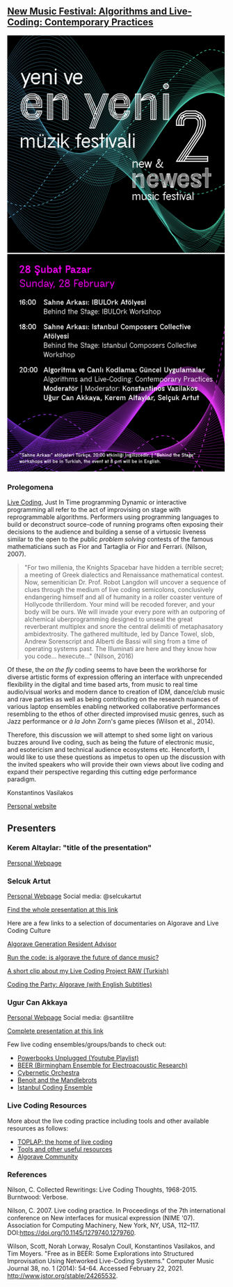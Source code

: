 ## [New Music Festival: Algorithms and Live-Coding: Contemporary Practices](https://www.arter.org.tr/en/algorithms-and-live-coding)


<img src="img/YEYMF_2_Program-SM-08.jpg" width="500" height="500">
<img src="img/YEYMF_2_Program-SM-03.jpg" width="500" height="500">

### Prolegomena
[Live Coding](https://toplap.org/about/), Just In Time programming Dynamic or interactive programming all refer to the act of improvising on stage with reprogrammable algorithms. Performers using programming languages to build or deconstruct source-code of running programs often exposing their decisions to the audience and building a sense of a virtuosic liveness similar to the open to the public _problem solving_ contests of the famous mathematicians such as Fior and Tartaglia or Fior and Ferrari. (Nilson, 2007).

> "For two millenia, the Knights Spacebar have hidden a terrible secret; a meeting of Greek dialectics and Renaissance mathematical contest. Now, semenitician Dr. Prof. Robot Langdon will uncover a sequence of clues through the medium of live coding semicolons, conclusively endangering himself and all of humanity in a roller coaster venture of Hollycode thrillerdom. Your mind will be recoded forever, and your body will be ours. We will invade your every pore with an outporing of alchemical uberprogramming designed to unseal the great reverberant multiplex and snore the central delimiti of metaphasatory ambidextrosity. The gathered multitude, led by Dance Towel, slob, Andrew Sorenscript and Alberti de Bassi will sing from a time of operating systems past. The Illuminati are here and they know how you code... hexecute..." (Nilson, 2016)

Of these, the _on the fly_ coding seems to have been the workhorse for diverse artistic forms of expression offering an interface with unprecended flexibility in the digital and time based arts, from music to real time audio/visual works and modern dance to creation of IDM, dance/club music and rave parties as well as being contributing on the research nuances of various laptop ensembles enabling networked collaborative performances resembling to the ethos of other directed improvised music genres, such as Jazz performance or _à la_ John Zorn's game pieces (Wilson et al., 2014).

Therefore, this discussion we will attempt to shed some light on various buzzes around live coding, such as being the future of electronic music, and esotericism and technical audience ecosystems etc. Henceforth, I would like to use these questions as impetus to open up the discussion with the invited speakers who will provide their own views about live coding and expand their perspective regarding this cutting edge performance paradigm.

Konstantinos Vasilakos

[Personal website](https://konvas.netlify.app)

## Presenters

### Kerem Altaylar: "title of the presentation"
[Personal Webpage](...)

### Selcuk Artut
[Personal Webpage](https://www.selcukartut.com)
Social media: @selcukartut

[Find the whole presentation at this link](https://www.dropbox.com/s/5yyjt2sw6p9qj5i/SelcukArtut-NewMusicPresentation.pdf?dl=0)

Here are a few links to a selection of documentaries on Algorave and Live Coding Culture

[Algorave Generation Resident Advisor](https://www.youtube.com/watch?v=S2EZqikCIfY&ab_channel=ResidentAdvisor)


[Run the code: is algorave the future of dance music?](https://www.youtube.com/watch?v=h340aNznHnM&ab_channel=GuardianCulture)


[A short clip about my Live Coding Project RAW (Turkish)](https://www.youtube.com/watch?v=Fc1UozFJd-E&t=109s&ab_channel=Digilogue)

[Coding the Party: Algorave (with English Subtitles)](https://www.youtube.com/watch?v=BcbsDcZ9k-A&ab_channel=selcukartut)

### Ugur Can Akkaya
[Personal Webpage](https://www.researchgate.net/profile/Ugur-Akkaya)
Social media: @santilitre

[Complete presentation at this link](https://docs.google.com/presentation/d/10DulGGVKEMmsdiGbYEE6aY_sHEJLIoqdnXFUP0E7GPI/edit?usp=sharing)

Few live coding ensembles/groups/bands to check out:
- [Powerbooks Unplugged (Youtube Playlist) ](https://www.youtube.com/watch?v=OphvaU5oaJU&list=PLKRUGJaqJkAfU_PaYUeiRzD5qh5tkwvdj)
- [BEER (Birmingham Ensemble for Electroacoustic Research)](https://www.birmingham.ac.uk/facilities/ea-studios/research/beer.aspx)
- [Cybernetic Orchestra](https://global.mcmaster.ca/activity/cybernetic-orchestra/)
- [Benoit and the Mandlebrots](https://www.the-mandelbrots.de/)
- [Istanbul Coding Ensemble](https://konvas.netlify.app/ice/)


### Live Coding Resources
More about the live coding practice including tools and other available resources as follows:
- [TOPLAP: the home of live coding](https://toplap.org)
- [Tools and other useful resources](https://github.com/toplap/awesome-livecoding)
- [Algorave Community](https://algorave.com)



### References
Nilson, C. Collected Rewritings: Live Coding Thoughts, 1968-2015. Burntwood: Verbose.

Nilson, C. 2007. Live coding practice. In Proceedings of the 7th international conference on New interfaces for musical expression (NIME '07). Association for Computing Machinery, New York, NY, USA, 112–117. DOI:https://doi.org/10.1145/1279740.1279760.

Wilson, Scott, Norah Lorway, Rosalyn Coull, Konstantinos Vasilakos, and Tim Moyers. "Free as in BEER: Some Explorations into Structured Improvisation Using Networked Live-Coding Systems." Computer Music Journal 38, no. 1 (2014): 54-64. Accessed February 22, 2021. http://www.jstor.org/stable/24265532.
